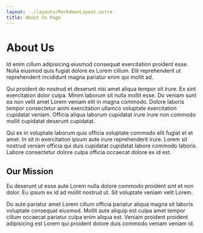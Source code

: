 ```yaml
---
layout: ../layouts/MarkdownLayout.astro
title: About Us Page
---
```


# About Us

Id enim cillum adipisicing eiusmod consequat exercitation proident esse. Nulla eiusmod quis fugiat dolore ex Lorem cillum. Elit reprehenderit ut reprehenderit incididunt magna pariatur enim qui mollit ad.

Qui proident do nostrud et deserunt nisi amet aliqua tempor sit irure. Ex sint exercitation dolor culpa. Minim laborum sit nulla mollit esse. Do veniam sunt ea non velit amet Lorem veniam elit in magna commodo. Dolore laboris tempor consectetur anim exercitation ullamco voluptate exercitation cupidatat veniam. Officia aliqua laborum cupidatat irure irure non commodo mollit cupidatat deserunt cupidatat.

Qui ex in voluptate laborum quis officia voluptate commodo elit fugiat et et amet. In sit in exercitation ipsum aute irure reprehenderit irure. Lorem sit nostrud veniam officia qui duis cupidatat cupidatat labore commodo laboris. Labore consectetur dolore culpa officia occaecat dolore ex id est.

## Our Mission

Eu deserunt ut esse aute Lorem nulla dolore commodo proident sint et non dolor. Eu ipsum ex id ad mollit nostrud ut. Sit voluptate veniam velit Lorem.

Do aute pariatur amet Lorem cillum officia pariatur aliqua magna sit laboris voluptate consequat eiusmod. Mollit aute aliquip est culpa amet tempor cillum occaecat pariatur culpa enim aliqua est. Veniam proident proident adipisicing est Lorem qui proident dolore duis commodo veniam veniam id.
